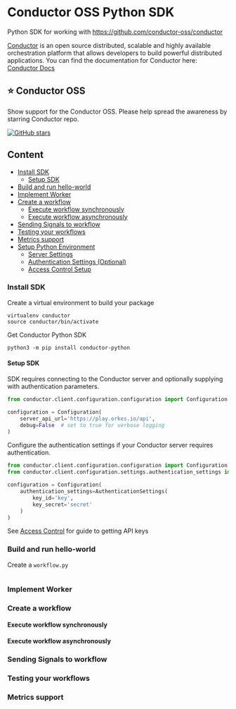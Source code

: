 # Conductor OSS Python SDK
Python SDK for working with https://github.com/conductor-oss/conductor

[Conductor](https://www.conductor-oss.org/) is an open source distributed, scalable and highly available 
orchestration platform that allows developers to build powerful distributed applications.
You can find the documentation for Conductor here: [Conductor Docs](https://orkes.io/content)

## ⭐ Conductor OSS
Show support for the Conductor OSS.  Please help spread the awareness by starring Conductor repo.

[![GitHub stars](https://img.shields.io/github/stars/conductor-oss/conductor.svg?style=social&label=Star&maxAge=)](https://GitHub.com/conductor-oss/conductor/)

## Content

<!-- START doctoc generated TOC please keep comment here to allow auto update -->
<!-- DON'T EDIT THIS SECTION, INSTEAD RE-RUN doctoc TO UPDATE -->

- [Install SDK](#install-sdk)
  - [Setup SDK](#setup-sdk)
- [Build and run hello-world](#build-and-run-hello-world)
- [Implement Worker](#implement-worker)
- [Create a workflow](#create-a-workflow)
  - [Execute workflow synchronously](#execute-workflow-synchronously)
  - [Execute workflow asynchronously](#execute-workflow-asynchronously)
- [Sending Signals to workflow](#sending-signals-to-workflow)
- [Testing your workflows](#testing-your-workflows)
- [Metrics support](#metrics-support)
- [Setup Python Environment](#setup-python-environment)
  - [Server Settings](#server-settings)
  - [Authentication Settings (Optional)](#authentication-settings-optional)
  - [Access Control Setup](#access-control-setup)

<!-- END doctoc generated TOC please keep comment here to allow auto update -->

### Install SDK
Create a virtual environment to build your package
```shell
virtualenv conductor
source conductor/bin/activate
```

Get Conductor Python SDK
```shell
python3 -m pip install conductor-python
```
#### Setup SDK
SDK requires connecting to the Conductor server and optionally supplying with authentication parameters.

```python
from conductor.client.configuration.configuration import Configuration

configuration = Configuration(
    server_api_url='https://play.orkes.io/api',
    debug=False  # set to true for verbose logging
)
```
Configure the authentication settings if your Conductor server requires authentication.
```python
from conductor.client.configuration.configuration import Configuration
from conductor.client.configuration.settings.authentication_settings import AuthenticationSettings

configuration = Configuration(
    authentication_settings=AuthenticationSettings(
        key_id='key',
        key_secret='secret'
    )
)
```

See [Access Control](https://orkes.io/content/docs/getting-started/concepts/access-control) for guide to getting API keys

### Build and run hello-world
Create a `workflow.py`
```python

```

### Implement Worker
### Create a workflow
#### Execute workflow synchronously
#### Execute workflow asynchronously
### Sending Signals to workflow
### Testing your workflows
### Metrics support



